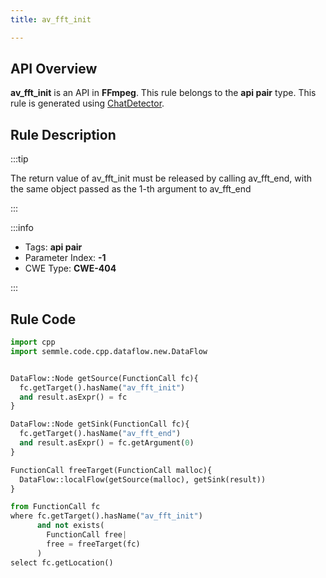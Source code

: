 ```yaml
---
title: av_fft_init

---
```



## API Overview
**av_fft_init** is an API in **FFmpeg**. This rule belongs to the **api pair** type. This rule is generated using [ChatDetector](../../tools/ChatDetector).
## Rule Description

:::tip

The return value of av_fft_init must be released by calling av_fft_end, with the same object passed as the 1-th argument to av_fft_end

:::

:::info

- Tags: **api pair**
- Parameter Index: **-1**
- CWE Type: **CWE-404**

:::

## Rule Code
```python
import cpp
import semmle.code.cpp.dataflow.new.DataFlow


DataFlow::Node getSource(FunctionCall fc){
  fc.getTarget().hasName("av_fft_init")
  and result.asExpr() = fc
}

DataFlow::Node getSink(FunctionCall fc){
  fc.getTarget().hasName("av_fft_end")
  and result.asExpr() = fc.getArgument(0)
}

FunctionCall freeTarget(FunctionCall malloc){
  DataFlow::localFlow(getSource(malloc), getSink(result))
}

from FunctionCall fc
where fc.getTarget().hasName("av_fft_init")
      and not exists(
        FunctionCall free| 
        free = freeTarget(fc)
      )
select fc.getLocation()

```